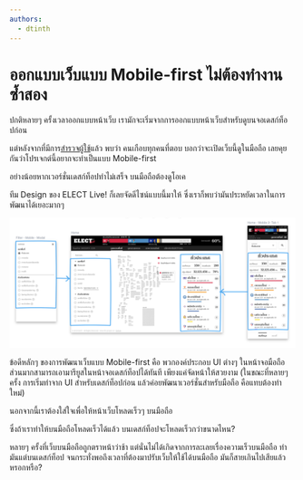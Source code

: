 ```yaml
---
authors:
  - dtinth
---
```


# ออกแบบเว็บแบบ Mobile-first ไม่ต้องทำงานซ้ำสอง

ปกติหลายๆ ครั้งเวลาออกแบบหน้าเว็บ เรามักจะเริ่มจากการออกแบบหน้าเว็บสำหรับดูบนจอเดสก์ท็อปก่อน

แต่หลังจากที่มีการ[สำรวจผู้ใช้](../user-survey/)แล้ว พบว่า คนเกือบทุกคนที่ตอบ บอกว่าจะเปิดเว็บนี้ดูในมือถือ เลยคุยกันว่าโปรเจกต์นี้อยากจะทำเป็นแบบ Mobile-first

อย่างน้อยหากเวอร์ชั่นเดสก์ท็อปทำไม่เสร็จ บนมือถือต้องดูโอเค

ทีม Design ของ ELECT Live! ก็เลยจัดดีไซน์แบบนี้มาให้
ซึ่งเราก็พบว่ามันประหยัดเวลาในการพัฒนาได้เยอะมากๆ

![](./design.png)

ข้อดีหลักๆ ของการพัฒนาเว็บแบบ Mobile-first คือ
พวกองค์ประกอบ UI ต่างๆ ในหน้าจอมือถือ ส่วนมากสามารถเอามารียูสในหน้าจอเดสก์ท็อปได้ทันที เพียงแค่จัดหน้าให้สวยงาม
(ในขณะที่หลายๆ ครั้ง การเริ่มทำจาก UI สำหรับเดสก์ท็อปก่อน แล้วค่อยพัฒนาเวอร์ชั่นสำหรับมือถือ คือแทบต้องทำใหม่)

นอกจากนี้เราต้องใส่ใจเพื่อให้หน้าเว็บโหลดเร็วๆ บนมือถือ

ซึ่งถ้าเราทำให้บนมือถือโหลดเร็วได้แล้ว บนเดสก์ท็อปจะโหลดเร็วกว่าขนาดไหน?

หลายๆ ครั้งที่เว็บบนมือถือถูกตราหน้าว่าช้า
แต่นั่นไม่ได้เกิดจากการละเลยเรื่องความเร็วบนมือถือ ทำมันแต่บนเดสก์ท็อป จนกระทั่งพอถึงเวลาที่ต้องมาปรับเว็บให้ใช้ได้บนมือถือ มันก็สายเกินไปเสียแล้วหรอกหรือ?
